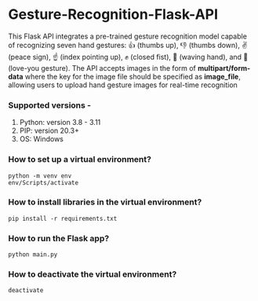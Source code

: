 # Gesture-Recognition-Flask-API

This Flask API integrates a pre-trained gesture recognition model capable of recognizing seven hand gestures: 👍 (thumbs up), 👎 (thumbs down), ✌️ (peace sign), ☝️ (index pointing up), ✊ (closed fist), 👋 (waving hand), and 🤟 (love-you gesture). The API accepts images in the form of **multipart/form-data** where the key for the image file should be specified as **image_file**, allowing users to upload hand gesture images for real-time recognition

### Supported versions -
1. Python: version 3.8 - 3.11
2. PIP: version 20.3+
3. OS: Windows

### How to set up a virtual environment?
```
python -m venv env
env/Scripts/activate
```

### How to install libraries in the virtual environment?
```
pip install -r requirements.txt
```

### How to run the Flask app?
```
python main.py
```

### How to deactivate the virtual environment?
```
deactivate
```
